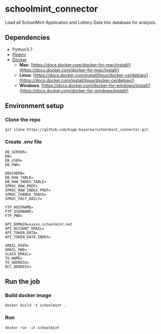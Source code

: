 # schoolmint_connector
Load all SchoolMint Application and Lottery Data into database for analysis.

## Dependencies
* Python3.7
* [Pipenv](https://pipenv.readthedocs.io/en/latest/)
* [Docker](https://www.docker.com/)
    * **Mac**: [https://docs.docker.com/docker-for-mac/install/](https://docs.docker.com/docker-for-mac/install/)
    * **Linux**: [https://docs.docker.com/install/linux/docker-ce/debian/](https://docs.docker.com/install/linux/docker-ce/debian/)
    * **Windows**: [https://docs.docker.com/docker-for-windows/install/](https://docs.docker.com/docker-for-windows/install/)


## Environment setup

### Clone the repo
```
git clone https://github.com/kipp-bayarea/schoolmint_connector.git
```

### Create .env file
```
DB_SERVER=
DB=
DB_USER=
DB_PWD=

DBSCHEMA=
DB_RAW_TABLE=
DB_RAW_INDEX_TABLE=
SPROC_RAW_PREP=
SPROC_RAW_INDEX_PREP=
SPROC_CHANGE_TRACK=
SPROC_FACT_DAILY=

FTP_HOSTNAME=
FTP_USERNAME=
FTP_PWD=

API_DOMAIN=xxxxx.schoolmint.net
API_ACCOUNT_EMAIL=
API_TOKEN_DATA=
API_TOKEN_DATA_INDEX=

GMAIL_USER=
GMAIL_PWD=
SLACK_EMAIL=
TO_NAME=
TO_ADDRESS=
BCC_ADDRESS=
```

## Run the job

### Build docker image
```
docker build -t schoolmint .
```

### Run
```
docker run -it schoolmint
```